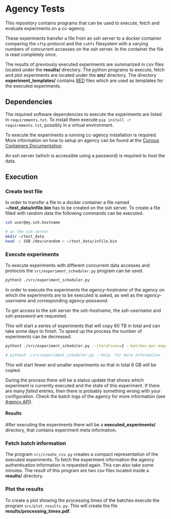 # Agency Tests

This repository contains programs that can be used to execute, fetch and evaluate experiments on a cc-agency.

These experiments transfer a file from an ssh server to a docker container comparing the `sftp` protocol and the `sshfs` filesystem with a varying numbers of concurrent accesses on the ssh server.
In the container the file is read completely once.

The results of previously executed experiments are summarized in csv files located under the **results/** directory.
The python programs to execute, fetch and plot experiments are located under the **src/** directory.
The directory **experiment_templates/** contains [RED](https://www.curious-containers.cc/docs/red-format) files which are used as templates for the executed experiments.


## Dependencies

The required software dependencies to execute the experiments are listed in `requirements.txt`. To install them execute `pip install -r requirements.txt`, possibly in a virtual environment.

To execute the experiments a running cc-agency installation is required.
More information on how to setup an agency can be found at the [Curious Containers Documentation](https://www.curious-containers.cc/docs/cc-agency-installation).

An ssh server (which is accessible using a password) is required to host the data.


## Execution

### Create test file
In order to transfer a file to a docker container a file named **~/test_data/infile.bin** has to be created on the ssh server.
To create a file filled with random data the following commands can be executed.

```bash
ssh user@my.ssh.hostname

# on the ssh server
mkdir ~/test_data
head -c 5GB /dev/urandom > ~/test_data/infile.bin
```

### Execute experiments

To execute experiments with different concurrent data accesses and protocols the `src/experiment_scheduler.py` program can be used.

```bash
python3 ./src/experiment_scheduler.py
```

In order to execute the experiments the *agency-hostname* of the agency on which the experiments are to be executed is asked, as well as the *agency-username* and corresponding *agency-password*.

To get access to the ssh server the *ssh-hostname*, the *ssh-username* and *ssh-password* are requested.

This will start a series of experiments that will copy 60 TB in total and can take some days to finish.
To speed up the process the number of experiments can be decreased.

```bash
python3 ./src/experiment_scheduler.py --iterations=2 --batches-per-experiment=10 --number-concurrent-batches 1 5 10

# python3 ./src/experiment_scheduler.py --help  for more information
```

This will start fewer and smaller experiments so that in total 6 GB will be copied.

During the process there will be a status update that shows which experiment is currently executed and the state of this experiment.
If there are many *failed* entries, then there is probably something wrong with your configuration.
Check the batch logs of the agency for more information (see [Agency API](https://www.curious-containers.cc/docs/cc-agency-api#get-experiments)).

#### Results

After executing the experiments there will be a **executed_experiments/** directory, that contains experiment meta information.


### Fetch batch information

The program `src/create_csv.py` creates a compact representation of the executed experiments.
To fetch the experiment information the agency authentication information is requested again. This can also take some minutes.
The result of this program are two csv files located inside a **results/** directory.


### Plot the results

To create a plot showing the processing times of the batches execute the program `src/plot_results.py`.
This will create the file **results/processing_times.pdf**.
